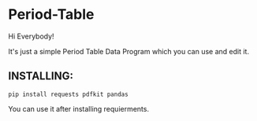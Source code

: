 # Period-Table
Hi Everybody!

It's just a simple Period Table Data Program which you can use and edit it.

## INSTALLING:
```
pip install requests pdfkit pandas
```
You can use it after installing requierments.

